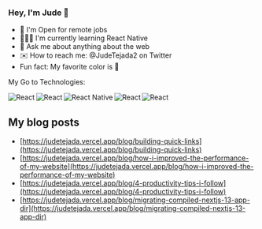 ### Hey, I'm Jude 👋

- 🔭  I'm Open for remote jobs
- 👨🏻‍💻 I'm currently learning React Native
- 💬 Ask me about anything about the web
- ✉️ How to reach me: @JudeTejada2 on Twitter
- Fun fact: My favorite color is 💙

My Go to Technologies:

<img align='left' alt='React' src='https://img.shields.io/badge/react-%2320232a.svg?style=for-the-badge&logo=react&logoColor=%2361DAFB'>
<img align='left' alt='React' src='https://img.shields.io/badge/Next-black?style=for-the-badge&logo=next.js&logoColor=white'>

<img align='left' alt='React Native' src='https://img.shields.io/badge/react_native-%2320232a.svg?style=for-the-badge&logo=react&logoColor=%2361DAFB'>

<img align='left' alt='React' src='https://img.shields.io/badge/typescript-%23007ACC.svg?style=for-the-badge&logo=typescript&logoColor=white'>

<img align='left' alt='React' src='https://img.shields.io/badge/-GraphQL-E10098?style=for-the-badge&logo=graphql&logoColor=white'>

<br />


## My blog posts
- [https://judetejada.vercel.app/blog/building-quick-links](https://judetejada.vercel.app/blog/building-quick-links)
- [https://judetejada.vercel.app/blog/how-i-improved-the-performance-of-my-website](https://judetejada.vercel.app/blog/how-i-improved-the-performance-of-my-website)
- [https://judetejada.vercel.app/blog/4-productivity-tips-i-follow](https://judetejada.vercel.app/blog/4-productivity-tips-i-follow)
- [https://judetejada.vercel.app/blog/migrating-compiled-nextjs-13-app-dir](https://judetejada.vercel.app/blog/migrating-compiled-nextjs-13-app-dir)

